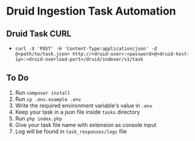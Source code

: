 # Druid Ingestion Task Automation

## Druid Task CURL
  - `curl -X 'POST' -H 'Content-Type:application/json' -d @<path/to/task.json> http://<druid-user>:<password>@<druid-host-ip>:<druid-overload-port>/druid/indexer/v1/task`

## To Do
  1. Run `composer install`
  2. Run `cp .env.example .env`
  3. Write the required environment variable's value in `.env`
  4. Keep your task in a json file inside `tasks` directory
  5. Run `php index.php`
  6. Give your task file name with extension as console input
  7. Log will be found in `task_responses/logs` file